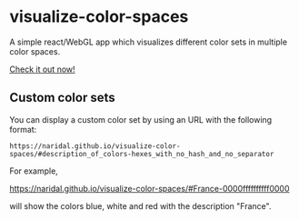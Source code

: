 # visualize-color-spaces
A simple react/WebGL app which visualizes different color sets in multiple color spaces.

[Check it out now!](https://naridal.github.io/visualize-color-spaces/)


## Custom color sets

You can display a custom color set by using an URL with the following format:

```
https://naridal.github.io/visualize-color-spaces/#description_of_colors-hexes_with_no_hash_and_no_separator
``` 

For example, 

https://naridal.github.io/visualize-color-spaces/#France-0000ffffffffff0000 

will show the colors blue, white and red with the description "France".
